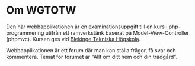 Om WGTOTW
===========

Den här webbapplikationen är en examinationsuppgift till en kurs i php-programmering utifrån ett ramverkstänk baserat på Model-View-Controller (phpmvc). Kursen ges vid [Blekinge Tekniska Högskola](http://www.bth.se/).

Webbapplikationen är ett forum där man kan ställa frågor, få svar och kommentera. Temat för forumet är "Allt om ditt hem och din trädgård".
